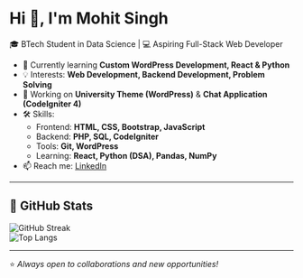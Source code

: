 
# Hi 👋, I'm Mohit Singh

🎓 BTech Student in Data Science | 💻 Aspiring Full-Stack Web Developer  

- 🌱 Currently learning **Custom WordPress Development, React & Python**
- 💡 Interests: **Web Development, Backend Development, Problem Solving**
- 🔭 Working on **University Theme (WordPress)** & **Chat Application (CodeIgniter 4)**
- 🛠 Skills:  
  - Frontend: **HTML, CSS, Bootstrap, JavaScript**  
  - Backend: **PHP, SQL, CodeIgniter**  
  - Tools: **Git, WordPress**  
  - Learning: **React, Python (DSA), Pandas, NumPy**  
- 📫 Reach me: [LinkedIn](https://www.linkedin.com/in/mohit89s)

---

## 📌 GitHub Stats
![GitHub Streak](https://github-readme-streak-stats.herokuapp.com/?user=mohit89s&theme=tokyonight)  
![Top Langs](https://github-readme-stats.vercel.app/api/top-langs/?username=mohit89s&layout=compact&theme=tokyonight)

---
⭐ *Always open to collaborations and new opportunities!*
